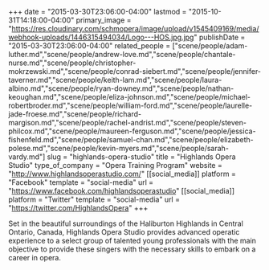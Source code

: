 +++
date = "2015-03-30T23:06:00-04:00"
lastmod = "2015-10-31T14:18:00-04:00"
primary_image = "https://res.cloudinary.com/schmopera/image/upload/v1545409169/media/webhook-uploads/1446315494034/Logo---HOS.jpg.jpg"
publishDate = "2015-03-30T23:06:00-04:00"
related_people = ["scene/people/adam-luther.md","scene/people/andrew-love.md","scene/people/chantale-nurse.md","scene/people/christopher-mokrzewski.md","scene/people/conrad-siebert.md","scene/people/jennifer-taverner.md","scene/people/keith-lam.md","scene/people/laura-albino.md","scene/people/ryan-downey.md","scene/people/nathan-keoughan.md","scene/people/eliza-johnson.md","scene/people/michael-robertbroder.md","scene/people/william-ford.md","scene/people/laurelle-jade-froese.md","scene/people/richard-margison.md","scene/people/rachel-andrist.md","scene/people/steven-philcox.md","scene/people/maureen-ferguson.md","scene/people/jessica-fishenfeld.md","scene/people/samuel-chan.md","scene/people/elizabeth-polese.md","scene/people/kevin-myers.md","scene/people/sarah-vardy.md"]
slug = "highlands-opera-studio"
title = "Highlands Opera Studio"
type_of_company = "Opera Training Program"
website = "http://www.highlandsoperastudio.com/"
[[social_media]]
platform = "Facebook"
template = "social-media"
url = "https://www.facebook.com/highlandsoperastudio"
[[social_media]]
platform = "Twitter"
template = "social-media"
url = "https://twitter.com/HighlandsOpera"
+++

<p>
	Set in the beautiful surroundings of the Haliburton Highlands in Central Ontario, Canada, Highlands Opera Studio provides advanced operatic experience to a select group of talented young professionals with the main objective to provide these singers with the necessary skills to embark on a career in opera.
</p>
